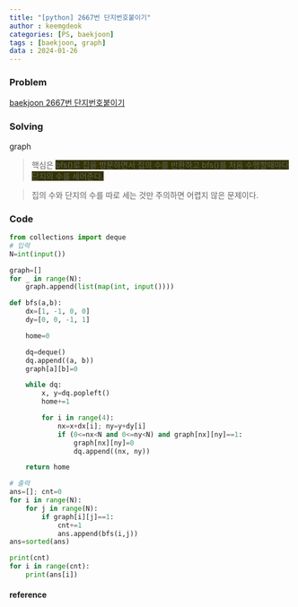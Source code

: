```yaml
---
title: "[python] 2667번 단지번호붙이기"
author : keemgdeok
categories: [PS, baekjoon]
tags : [baekjoon, graph]
data : 2024-01-26
---
```



### Problem
[baekjoon 2667번 단지번호붙이기](https://www.acmicpc.net/problem/2667)

  

### Solving
graph
> 핵심은 <span style="background-color:#333300">bfs()로 집을 방문하면서 집의 수를 반환하고 bfs()를 처음 수행할때마다 단지의 수를 세어준다.</span>

> 집의 수와 단지의 수를 따로 세는 것만 주의하면 어렵지 않은 문제이다.



### Code
```py
from collections import deque
# 입력
N=int(input())

graph=[]
for _ in range(N):
    graph.append(list(map(int, input())))

def bfs(a,b):
    dx=[1, -1, 0, 0]
    dy=[0, 0, -1, 1]

    home=0

    dq=deque()
    dq.append((a, b))
    graph[a][b]=0

    while dq:
        x, y=dq.popleft()
        home+=1

        for i in range(4):
            nx=x+dx[i]; ny=y+dy[i]
            if (0<=nx<N and 0<=ny<N) and graph[nx][ny]==1: 
                graph[nx][ny]=0
                dq.append((nx, ny))

    return home        

# 출력
ans=[]; cnt=0
for i in range(N):
    for j in range(N):
        if graph[i][j]==1:
            cnt+=1
            ans.append(bfs(i,j))
ans=sorted(ans)

print(cnt)
for i in range(cnt):
    print(ans[i])

```


#### reference


